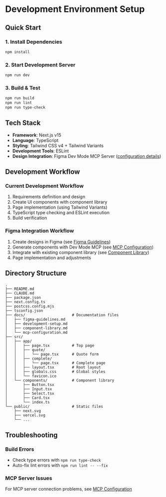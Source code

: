 # Development Environment Setup

## Quick Start

### 1. Install Dependencies
```bash
npm install
```

### 2. Start Development Server
```bash
npm run dev
```

### 3. Build & Test
```bash
npm run build
npm run lint
npm run type-check
```

## Tech Stack

- **Framework**: Next.js v15
- **Language**: TypeScript
- **Styling**: Tailwind CSS v4 + Tailwind Variants
- **Development Tools**: ESLint
- **Design Integration**: Figma Dev Mode MCP Server ([configuration details](./mcp-configuration.md))

## Development Workflow

### Current Development Workflow
1. Requirements definition and design
2. Create UI components with component library
3. Page implementation (using Tailwind Variants)
4. TypeScript type checking and ESLint execution
5. Build verification

### Figma Integration Workflow
1. Create designs in Figma (see [Figma Guidelines](./figma-guidelines.md))
2. Generate components with Dev Mode MCP (see [MCP Configuration](./mcp-configuration.md))
3. Integrate with existing component library (see [Component Library](./component-library.md))
4. Page implementation and adjustments

## Directory Structure

```
.
├── README.md
├── CLAUDE.md
├── package.json
├── next.config.ts
├── postcss.config.mjs
├── tsconfig.json
├── docs/                     # Documentation files
│   ├── figma-guidelines.md
│   ├── development-setup.md
│   ├── component-library.md
│   └── mcp-configuration.md
├── src/
│   ├── app/
│   │   ├── page.tsx          # Top page
│   │   ├── quote/
│   │   │   └── page.tsx      # Quote form
│   │   ├── complete/
│   │   │   └── page.tsx      # Complete page
│   │   ├── layout.tsx        # Root layout
│   │   ├── globals.css       # Global styles
│   │   └── favicon.ico
│   └── components/           # Component library
│       ├── Button.tsx
│       ├── Input.tsx
│       ├── Select.tsx
│       ├── Card.tsx
│       └── index.ts
└── public/                   # Static files
    ├── next.svg
    ├── vercel.svg
    └── ...
```

## Troubleshooting

### Build Errors
- Check type errors with `npm run type-check`
- Auto-fix lint errors with `npm run lint -- --fix`

### MCP Server Issues
For MCP server connection problems, see [MCP Configuration](./mcp-configuration.md#troubleshooting)